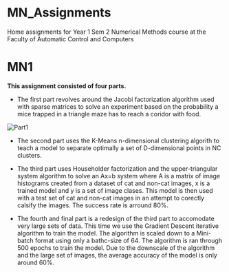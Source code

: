 # MN_Assignments

Home assignments for Year 1 Sem 2 Numerical Methods course at the Faculty of 
Automatic Control and Computers

# MN1

**This assignment consisted of four parts.** 

* The first part revolves around the Jacobi factorization algorithm used with 
sparse matrices to solve an experiment based on the probability a mice trapped 
in a triangle maze has to reach a coridor with food.

![Part1](https://github.com/TudorPescaru/MN_Assignments/tree/master/MN1/maze.png)

* The second part uses the K-Means n-dimensional clustering algorith to teach 
a model to separate optimally a set of D-dimensional points in NC clusters.

* The third part uses Householder factorization and the upper-triangular system 
algorithm to solve an Ax=b system where A is a matrix of image histograms created 
from a dataset of cat and non-cat images, x is a trained model and y is a set of 
image clases. This model is then used with a test set of cat and non-cat images
in an attempt to corectly calsify the images. The success rate is arround 80%.

* The fourth and final part is a redesign of the third part to accomodate very 
large sets of data. This time we use the Gradient Descent iterative algorithm 
to train the model. The algorithm is scaled down to a Mini-batch format using 
only a bathc-size of 64. The algorithm is ran through 500 epochs to train the 
model. Due to the downscale of the algorithm and the large set of images, the 
average accuracy of the model is only around 60%.

